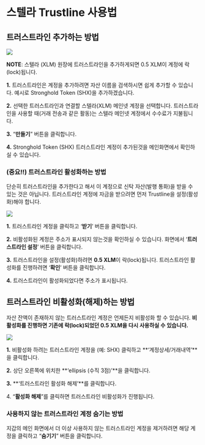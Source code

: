 # 스텔라 Trustline 사용법

## 트러스트라인 추가하는 방법 <a href="#7d2a" id="7d2a"></a>

![](https://miro.medium.com/max/700/1\*sPO8QkGuRmW\_XxWoQ3InEA.png)

**NOTE**: 스텔라 (XLM) 원장에 트러스트라인을 추가하게되면 0.5 XLM이 계정에 락(lock)됩니다.

**1.** 트러스트라인은 계정을 추가하려면 자산 이름을 검색하시면 쉽게 추가할 수 있습니다. 예시로 Stronghold Token (SHX)을 추가하겠습니다.

**2.** 선택한 트러스트라인과 연결할 스텔라(XLM) 메인넷 계정을 선택합니다. 트러스트라인을 사용할 때(거래 전송과 같은 활동)는 스텔라 메인넷 계정에서 수수료가 지불됩니다.

**3.** “**만들기**” 버튼을 클릭합니다.

**4.** Stronghold Token (SHX) 트러스트라인 계정이 추가된것을 메인화면에서 확인하실 수 있습니다.

### (중요!!) 트러스트라인 활성화하는 방법 <a href="#5025" id="5025"></a>

단순히 트러스트라인을 추가한다고 해서 이 계정으로 신탁 자산(발행 통화)을 받을 수 있는 것은 아닙니다. 트러스트라인 계정에 자금을 받으려면 먼저 Trustline을 설정(활성화)해야 합니다.

![](https://miro.medium.com/max/700/1\*cTtnhv5e310atTKhIlqWcQ.png)

**1.** 트러스트라인 계정을 클릭하고 ‘**받기**’ 버튼을 클릭합니다.

**2.** 비활성화된 계정은 주소가 표시되지 않는것을 확인하실 수 있습니다. 화면에서 ‘**트러스트라인 설정**’ 버튼을 클릭합니다.

**3.** 트러스트라인을 설정(활성화)하려면 **0.5 XLM**이 락(lock)됩니다. 트러스트라인 활성화를 진행하려면 ‘**확인**’ 버튼을 클릭합니다.

**4.** 트러스트라인이 활성화되었다면 주소가 표시됩니다.

## 트러스트라인 비활성화(해제)하는 방법 <a href="#6912" id="6912"></a>

자산 잔액이 존재하지 않는 트러스트라인 계정은 언제든지 비활성화 할 수 있습니다. **비활성화를 진행하면 기존에 락(lock)되었던 0.5 XLM을 다시 사용하실 수 있습니다.**

![](https://miro.medium.com/max/700/1\*JYz6LL0p89rc4TqTQDqQPw.png)

**1.** 비활성화 하려는 트러스트라인 계정을 (예: SHX) 클릭하고 **‘계정상세/거래내역’**을 클릭합니다.

**2.** 상단 오른쪽에 위치한 **‘ellipsis (수직 3점)’**을 클릭합니다.

**3.** **‘트러스트라인 활성화 해제’**를 클릭합니다.

4\. “**활성화 해제**”를 클릭하면 트러스트라인 비활성화가 진행됩니다.

### 사용하지 않는 트러스트라인 계정 숨기는 방법 <a href="#08b8" id="08b8"></a>

지갑의 메인 화면에서 더 이상 사용하지 않는 트러스트라인 계정을 제거하려면 해당 계정을 클릭하고 “**숨기기**” 버튼을 클릭합니다.
